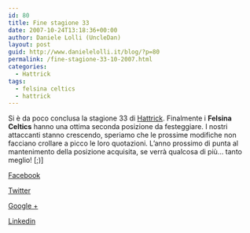 ```yaml
---
id: 80
title: Fine stagione 33
date: 2007-10-24T13:18:36+00:00
author: Daniele Lolli (UncleDan)
layout: post
guid: http://www.danielelolli.it/blog/?p=80
permalink: /fine-stagione-33-10-2007.html
categories:
  - Hattrick
tags:
  - felsina celtics
  - hattrick
---
```

Si è da poco conclusa la stagione 33 di <a title="Hattrick" href="http://www.hattrick.org/" target="_blank">Hattrick</a>. Finalmente i **Felsina Celtics** hanno una ottima seconda posizione da festeggiare. I nostri attaccanti stanno crescendo, speriamo che le prossime modifiche non facciano crollare a picco le loro quotazioni. L&#8217;anno prossimo di punta al mantenimento della posizione acquisita, se verrà qualcosa di più&#8230; tanto meglio! [;)]

<div class="container_share">
  <a href="http://www.facebook.com/sharer.php?u=http://www.danielelolli.it/fine-stagione-33-10-2007.html&t=Fine stagione 33" target="_blank" class="button_purab_share facebook"><span><i class="icon-facebook"></i></span>
  
  <p>
    Facebook
  </p></a> 
  
  <a href="http://twitter.com/share?url=http://www.danielelolli.it/fine-stagione-33-10-2007.html&text=Fine stagione 33" target="_blank" class="button_purab_share twitter"><span><i class="icon-twitter"></i></span>
  
  <p>
    Twitter
  </p></a> 
  
  <a href="https://plus.google.com/share?url=http://www.danielelolli.it/fine-stagione-33-10-2007.html" target="_blank" class="button_purab_share google-plus"><span><i class="icon-google-plus"></i></span>
  
  <p>
    Google +
  </p></a> 
  
  <a href="http://www.linkedin.com/shareArticle?mini=true&url=http://www.danielelolli.it/fine-stagione-33-10-2007.html&title=Fine stagione 33" target="_blank" class="button_purab_share linkedin"><span><i class="icon-linkedin"></i></span>
  
  <p>
    Linkedin
  </p></a>
</div>